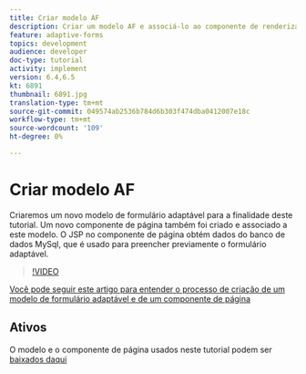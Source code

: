 ```yaml
---
title: Criar modelo AF
description: Criar um modelo AF e associá-lo ao componente de renderização de página
feature: adaptive-forms
topics: development
audience: developer
doc-type: tutorial
activity: implement
version: 6.4,6.5
kt: 6891
thumbnail: 6891.jpg
translation-type: tm+mt
source-git-commit: 049574ab2536b784d6b303f474dba0412007e18c
workflow-type: tm+mt
source-wordcount: '109'
ht-degree: 0%

---
```



# Criar modelo AF

Criaremos um novo modelo de formulário adaptável para a finalidade deste tutorial. Um novo componente de página também foi criado e associado a este modelo. O JSP no componente de página obtém dados do banco de dados MySql, que é usado para preencher previamente o formulário adaptável.


>[!VIDEO](https://video.tv.adobe.com/v/27828?quality=9&learn=on)

[Você pode seguir este artigo para entender o processo de criação de um modelo de formulário adaptável e de um componente de página](https://experienceleague.adobe.com/docs/experience-manager-learn/forms/storing-and-retrieving-form-data/part5.html?lang=en#storing-and-retrieving-form-data)


## Ativos

O modelo e o componente de página usados neste tutorial podem ser [baixados daqui](assets/sign-multiple-forms-template.zip)





